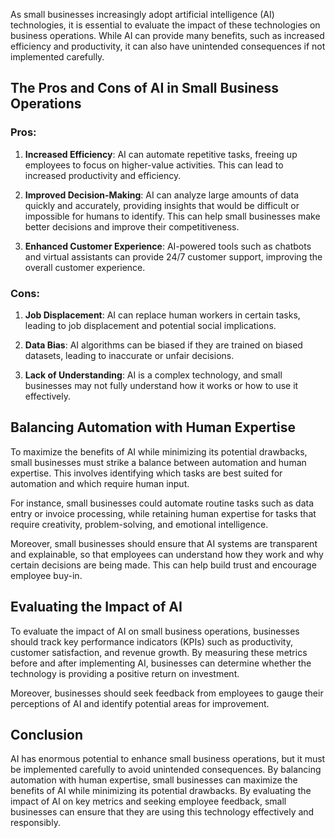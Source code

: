 
As small businesses increasingly adopt artificial intelligence (AI) technologies, it is essential to evaluate the impact of these technologies on business operations. While AI can provide many benefits, such as increased efficiency and productivity, it can also have unintended consequences if not implemented carefully.

The Pros and Cons of AI in Small Business Operations
----------------------------------------------------

### Pros:

1. **Increased Efficiency**: AI can automate repetitive tasks, freeing up employees to focus on higher-value activities. This can lead to increased productivity and efficiency.

2. **Improved Decision-Making**: AI can analyze large amounts of data quickly and accurately, providing insights that would be difficult or impossible for humans to identify. This can help small businesses make better decisions and improve their competitiveness.

3. **Enhanced Customer Experience**: AI-powered tools such as chatbots and virtual assistants can provide 24/7 customer support, improving the overall customer experience.

### Cons:

1. **Job Displacement**: AI can replace human workers in certain tasks, leading to job displacement and potential social implications.

2. **Data Bias**: AI algorithms can be biased if they are trained on biased datasets, leading to inaccurate or unfair decisions.

3. **Lack of Understanding**: AI is a complex technology, and small businesses may not fully understand how it works or how to use it effectively.

Balancing Automation with Human Expertise
-----------------------------------------

To maximize the benefits of AI while minimizing its potential drawbacks, small businesses must strike a balance between automation and human expertise. This involves identifying which tasks are best suited for automation and which require human input.

For instance, small businesses could automate routine tasks such as data entry or invoice processing, while retaining human expertise for tasks that require creativity, problem-solving, and emotional intelligence.

Moreover, small businesses should ensure that AI systems are transparent and explainable, so that employees can understand how they work and why certain decisions are being made. This can help build trust and encourage employee buy-in.

Evaluating the Impact of AI
---------------------------

To evaluate the impact of AI on small business operations, businesses should track key performance indicators (KPIs) such as productivity, customer satisfaction, and revenue growth. By measuring these metrics before and after implementing AI, businesses can determine whether the technology is providing a positive return on investment.

Moreover, businesses should seek feedback from employees to gauge their perceptions of AI and identify potential areas for improvement.

Conclusion
----------

AI has enormous potential to enhance small business operations, but it must be implemented carefully to avoid unintended consequences. By balancing automation with human expertise, small businesses can maximize the benefits of AI while minimizing its potential drawbacks. By evaluating the impact of AI on key metrics and seeking employee feedback, small businesses can ensure that they are using this technology effectively and responsibly.
